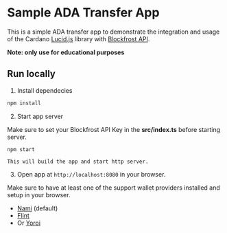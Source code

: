 # Sample ADA Transfer App

This is a simple ADA transfer app to demonstrate the integration and usage of
the Cardano [Lucid.js](https://github.com/Berry-Pool/lucid) library with
[Blockfrost API](https://blockfrost.io/dashboard).

**Note: only use for educational purposes**

## Run locally

1. Install dependecies

```sh
npm install
```

2. Start app server

Make sure to set your Blockfrost API Key in the **src/index.ts** before starting
server.

```
npm start
```

`This will build the app and start http server.`

3. Open app at `http://localhost:8080` in your browser.

Make sure to have at least one of the support wallet providers installed and
setup in your browser.

- [Nami](https://namiwallet.io/) (default)
- [Flint](https://flint-wallet.com/)
- Or [Yoroi](https://yoroi-wallet.com/#/)
